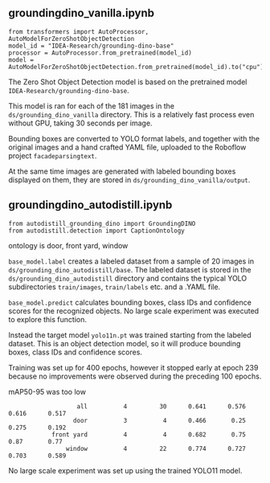 ## groundingdino_vanilla.ipynb

```
from transformers import AutoProcessor, AutoModelForZeroShotObjectDetection
model_id = "IDEA-Research/grounding-dino-base"
processor = AutoProcessor.from_pretrained(model_id)
model = AutoModelForZeroShotObjectDetection.from_pretrained(model_id).to("cpu")
```

The Zero Shot Object Detection model is based on the pretrained model `IDEA-Research/grounding-dino-base`.

This model is ran for each of the 181 images in the `ds/grounding_dino_vanilla` directory. 
This is a relatively fast process even without GPU, taking 30 seconds per image.

Bounding boxes are converted to YOLO format labels, and together with the original images and a hand crafted YAML file, uploaded to the Roboflow project `facadeparsingtext`.

At the same time images are generated with labeled bounding boxes displayed on them, 
they are stored in `ds/grounding_dino_vanilla/output`.

## groundingdino_autodistill.ipynb

```
from autodistill_grounding_dino import GroundingDINO
from autodistill.detection import CaptionOntology
```

ontology is door, front yard, window

`base_model.label` creates a labeled dataset from a sample of 20 images in `ds/grounding_dino_autodistill/base`.
The labeled dataset is stored in the `ds/grounding_dino_autodistill` directory and contains the typical YOLO subdirectories `train/images`, `train/labels` etc. and a .YAML file.

`base_model.predict` calculates bounding boxes, class IDs and confidence scores for the recognized objects.
No large scale experiment was executed to explore this function.

Instead the target model `yolo11n.pt` was trained starting from the labeled dataset. 
This is an object detection model, so it will produce bounding boxes, class IDs and confidence scores.

Training was set up for 400 epochs, however it stopped early at epoch 239 
because no improvements were observed during the preceding 100 epochs.

mAP50-95 was too low

```
                   all          4         30      0.641      0.576      0.616      0.517
                  door          3          4      0.466       0.25      0.275      0.192
            front yard          4          4      0.682       0.75       0.87       0.77
                window          4         22      0.774      0.727      0.703      0.589
```

No large scale experiment was set up using the trained YOLO11 model.


